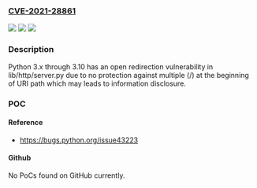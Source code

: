 ### [CVE-2021-28861](https://cve.mitre.org/cgi-bin/cvename.cgi?name=CVE-2021-28861)
![](https://img.shields.io/static/v1?label=Product&message=n%2Fa&color=blue)
![](https://img.shields.io/static/v1?label=Version&message=n%2Fa&color=blue)
![](https://img.shields.io/static/v1?label=Vulnerability&message=n%2Fa&color=brighgreen)

### Description

Python 3.x through 3.10 has an open redirection vulnerability in lib/http/server.py due to no protection against multiple (/) at the beginning of URI path which may leads to information disclosure.

### POC

#### Reference
- https://bugs.python.org/issue43223

#### Github
No PoCs found on GitHub currently.

